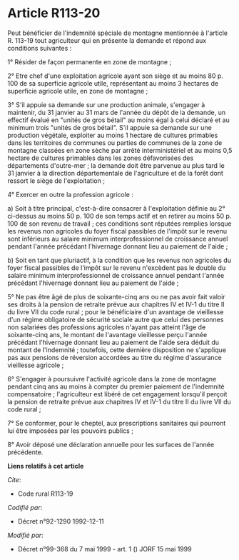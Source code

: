 # Article R113-20

Peut bénéficier de l'indemnité spéciale de montagne mentionnée à l'article R. 113-19 tout agriculteur qui en présente la
demande et répond aux conditions suivantes :

1° Résider de façon permanente en zone de montagne ;

2° Etre chef d'une exploitation agricole ayant son siège et au moins 80 p. 100 de sa superficie agricole utile, représentant
au moins 3 hectares de superficie agricole utile, en zone de montagne ;

3° S'il appuie sa demande sur une production animale, s'engager à maintenir, du 31 janvier au 31 mars de l'année du dépôt de
la demande, un effectif évalué en "unités de gros bétail" au moins égal à celui déclaré et au minimum trois "unités de gros
bétail". S'il appuie sa demande sur une production végétale, exploiter au moins 1 hectare de cultures primables dans les
territoires de communes ou parties de communes de la zone de montagne classées en zone sèche par arrêté interministériel et
au moins 0,5 hectare de cultures primables dans les zones défavorisées des départements d'outre-mer ; la demande doit être
parvenue au plus tard le 31 janvier à la direction départementale de l'agriculture et de la forêt dont ressort le siège de
l'exploitation ;

4° Exercer en outre la profession agricole :

a) Soit à titre principal, c'est-à-dire consacrer à l'exploitation définie au 2° ci-dessus au moins 50 p. 100 de son temps
actif et en retirer au moins 50 p. 100 de son revenu de travail ; ces conditions sont réputées remplies lorsque les revenus
non agricoles du foyer fiscal passibles de l'impôt sur le revenu sont inférieurs au salaire minimum interprofessionnel de
croissance annuel pendant l'année précédant l'hivernage donnant lieu au paiement de l'aide ;

b) Soit en tant que pluriactif, à la condition que les revenus non agricoles du foyer fiscal passibles de l'impôt sur le
revenu n'excèdent pas le double du salaire minimum interprofessionnel de croissance annuel pendant l'année précédant
l'hivernage donnant lieu au paiement de l'aide ;

5° Ne pas être âgé de plus de soixante-cinq ans ou ne pas avoir fait valoir ses droits à la pension de retraite prévue aux
chapitres IV et IV-1 du titre II du livre VII du code rural ; pour le bénéficiaire d'un avantage de vieillesse d'un régime
obligatoire de sécurité sociale autre que celui des personnes non salariées des professions agricoles n'ayant pas atteint
l'âge de soixante-cinq ans, le montant de l'avantage vieillesse perçu l'année précédant l'hivernage donnant lieu au paiement
de l'aide sera déduit du montant de l'indemnité ; toutefois, cette dernière disposition ne s'applique pas aux pensions de
réversion accordées au titre du régime d'assurance vieillesse agricole ;

6° S'engager à poursuivre l'activité agricole dans la zone de montagne pendant cinq ans au moins à compter du premier
paiement de l'indemnité compensatoire ; l'agriculteur est libéré de cet engagement lorsqu'il perçoit la pension de retraite
prévue aux chapitres IV et IV-1 du titre II du livre VII du code rural ;

7° Se conformer, pour le cheptel, aux prescriptions sanitaires qui pourront lui être imposées par les pouvoirs publics ;

8° Avoir déposé une déclaration annuelle pour les surfaces de l'année précédente.

**Liens relatifs à cet article**

_Cite_:

  - Code rural R113-19

_Codifié par_:

  - Décret n°92-1290 1992-12-11

_Modifié par_:

  - Décret n°99-368 du 7 mai 1999 - art. 1 () JORF 15 mai 1999
